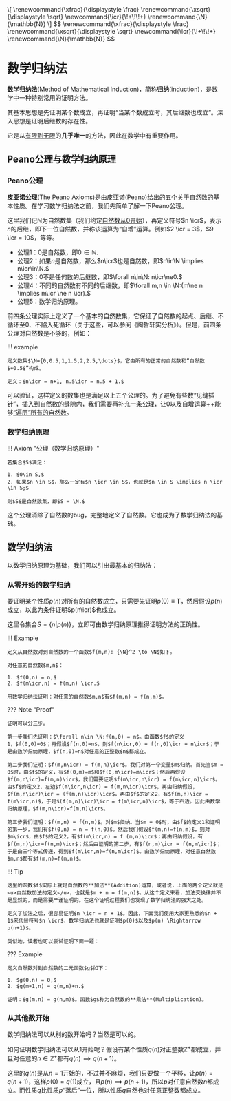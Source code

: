 <div class="hidden-latex">
\[
\renewcommand{\xfrac}{\displaystyle \frac}
\renewcommand{\xsqrt}{\displaystyle \sqrt}
\newcommand{\icr}{\!+\!\!+}
\renewcommand{\N}{\mathbb{N}}
\]
$$
\renewcommand{\xfrac}{\displaystyle \frac}
\renewcommand{\xsqrt}{\displaystyle \sqrt}
\newcommand{\icr}{\!+\!\!+}
\renewcommand{\N}{\mathbb{N}}
$$
</div>

# 数学归纳法

**数学归纳法**(Method of Mathematical Induction)，简称**归纳**(induction)，是数学中一种特别常用的证明方法。

其基本思想是先证明某个数成立，再证明“当某个数成立时，其后继数也成立”。深入思想是证明后继数的存在性。

它是从<u>有限到无限</u>的**几乎唯一**的方法，因此在数学中有重要作用。

## Peano公理与数学归纳原理

### Peano公理

**皮亚诺公理**(The Peano Axioms)是由皮亚诺(Peano)给出的五个关于自然数的基本性质。在学习数学归纳法之前，我们先简单了解一下Peano公理。

这里我们记$\mathbb{N}$为自然数集（我们约定<u>自然数从0开始</u>），再定义符号$n \icr$，表示$n$的后继，即下一位自然数，并称该运算为“自增”运算。例如$2 \icr = 3$，$9 \icr = 10$，等等。

* 公理1：$0$是自然数，即$0 \in \mathbb{N}.$
* 公理2：如果$n$是自然数，那么$n\icr$也是自然数，即$n\in\N \implies n\icr\in\N.$
* 公理3：$0$不是任何数的后继数，即$\forall n\in\N: n\icr\ne0.$
* 公理4：不同的自然数有不同的后继数，即$\forall m,n \in \N:(m\ne n \implies m\icr \ne n \icr).$
* 公理5：数学归纳原理。

前四条公理实际上定义了一个基本的自然数集，它保证了自然数的起点、后继、不循环至0、不陷入死循环（关于这些，可以参阅《陶哲轩实分析》）。但是，前四条公理对自然数是不够的，例如：

!!! example

	定义数集$\N={0,0.5,1,1.5,2,2.5,\dots}$，它由所有的正常的自然数和“自然数$+0.5$”构成。
	
	定义：$n\icr = n+1, n.5\icr = n.5 + 1.$

可以验证，这样定义的数集也是满足以上五个公理的。为了避免有些数“见缝插针”，插入到自然数的缝隙内，我们需要再补充一条公理，让$0$以及自增运算$+\!+$能够<u>“遍历”所有的自然数</u>。

### 数学归纳原理

!!! Axiom "公理（数学归纳原理）"
	
	若集合$S$满足：
	
	1. $0\in S,$
	2. 如果$n \in S$，那么一定有$n \icr \in S$，也就是$n \in S \implies n \icr \in S;$
	
	则$S$是自然数集，即$S = \N.$

这个公理消除了自然数的bug，完整地定义了自然数。它也成为了数学归纳法的基础。

## 数学归纳法

以数学归纳原理为基础，我们可以引出最基本的归纳法：

### 从零开始的数学归纳

要证明某个性质$p(n)$对所有的自然数成立，只需要先证明$p(0) \equiv \mathbf{T}$，然后假设$p(n)$成立，以此为条件证明$p(n\icr)$也成立。

这里令集合$S = \{n|p(n)\}$，立即可由数学归纳原理推得证明方法的正确性。

!!! Example

	定义从自然数对到自然数的一个函数$f(m,n): {\N}^2 \to \N$如下。
	
	对任意的自然数$m,n$：
	
	1. $f(0,n) = n,$
	2. $f(m\icr,n) = f(m,n) \icr.$
	
	用数学归纳法证明：对任意的自然数$m,n$有$f(m,n) = f(n,m)$。

??? Note "Proof"

	证明可以分三步。
	
	第一步我们先证明：$\forall n\in \N:f(n,0) = n$。由函数$f$的定义1，$f(0,0)=0$；再假设$f(n,0)=n$，则$f(n\icr,0) = f(n,0)\icr = n\icr$；于是由数学归纳原理，$f(n,0)=n$对任意的正整数$n$都成立。

    第二步我们证明：$f(m,n\icr) = f(m,n)\icr$。我们对第一个变量$m$归纳。首先当$m = 0$时，由$f$的定义，有$f(0,m)=m$和$f(0,m\icr)=m\icr$；然后再假设$f(m,n\icr)=f(m,n)\icr$，我们需要证明$f(m\icr,n\icr) = f(m\icr,n)\icr$。由$f$的定义2，左边$f(m\icr,n\icr) = f(m,n\icr)\icr$，再由归纳假设，$f(m,n\icr)\icr = (f(m,n)\icr)\icr$，再由$f$的定义2，有$f(m,n)\icr = f(m\icr,n)$，于是$(f(m,n)\icr)\icr = f(m\icr,n)\icr$，等于右边。因此由数学归纳原理，$f(m,n\icr)=f(m,n)\icr$。

    第三步我们证明：$f(m,n) = f(n,m)$。对$m$归纳。当$m = 0$时，由$f$的定义1和证明的第一步，我们有$f(0,n) = n = f(n,0)$。然后我们假设$f(m,n)=f(n,m)$，则对$m\icr$，由$f$的定义2，有$f(m\icr,n) = f (m,n)\icr$；再由归纳假设，有$f(m,n)\icr=f(n,m)\icr$；然后由证明的第二步，有$f(n,m)\icr = f(n,m\icr)$；于是由三个等式传递，得到$f(m\icr,n)=f(n,m\icr)$。由数学归纳原理，对任意自然数$m,n$都有$f(m,n)=f(m,n)$。

!!! Tip

	这里的函数$f$实际上就是自然数的**加法**(Addition)运算，或者说，上面的两个定义就是<u>自然数加法的定义</u>，也就是$m + n = f(m,n)$。从这个定义来看，加法交换律并不是显然的，而是需要严谨证明的。在这个证明过程我们也发现了数学归纳法的强大之处。

	定义了加法之后，很容易证明$n \icr = n + 1$。因此，下面我们使用大家更熟悉的$n + 1$来代替符号$n \icr$，数学归纳法也就是证明$p(0)$以及$p(n) \Rightarrow p(n+1)$。

	类似地，读者也可以尝试证明下面一题：

??? Example

	定义自然数对到自然数的二元函数$g$如下：

	1. $g(0,n) = 0,$
	2. $g(m+1,n) = g(m,n)+n.$

	证明：$g(m,n) = g(n,m)$。函数$g$称为自然数的**乘法**(Multiplication)。

### 从其他数开始

数学归纳法可以从别的数开始吗？当然是可以的。

如何证明数学归纳法可以从1开始呢？假设有某个性质$q(n)$对正整数$\mathbb{Z}^+$都成立，并且对任意的$n \in \mathbb{Z}^+$都有$q(n) \implies q(n + 1)$。

这里的$q(n)$是从$n=1$开始的，不过并不麻烦，我们只要做一个平移，让$p(n) = q(n+1)$，这样$p(0)=q(1)$成立，且$p(n) \implies p(n + 1)$，所以$p$对任意自然数$n$都成立。而性质$q$比性质$p$“落后”一位，所以性质$q$自然也对任意正整数都成立。

